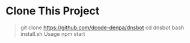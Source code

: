 # Clone This Project
> git clone https://github.com/dcode-denpa/dnsbot
> cd dnsbot
> bash install.sh
Usage
> npm start
